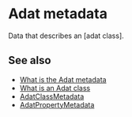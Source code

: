 # Adat metadata

Data that describes an [adat class].

## See also

- [What is the Adat metadata](guide://)
- [What is an Adat class](guide://)
- [AdatClassMetadata](class://)
- [AdatPropertyMetadata](class://)